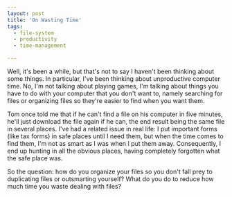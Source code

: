 ```yaml
---
layout: post
title: 'On Wasting Time'
tags:
  - file-system
  - productivity
  - time-management

---
```


Well, it's been a while, but that's not to say I haven't been thinking about some things. In particular, I've been thinking about unproductive computer time. No, I'm not talking about playing games, I'm talking about things you have to do with your computer that you don't want to, namely searching for files or organizing files so they're easier to find when you want them. 

Tom once told me that if he can't find a file on his computer in five minutes, he'll just download the file again if he can, the end result being the same file in several places. I've had a related issue in real life: I put important forms (like tax forms) in safe places until I need them, but when the time comes to find them, I'm not as smart as I was when I put them away. Consequently, I end up hunting in all the obvious places, having completely forgotten what the safe place was.

So the question: how do you organize your files so you don't fall prey to duplicating files or outsmarting yourself? What do you do to reduce how much time you waste dealing with files?
